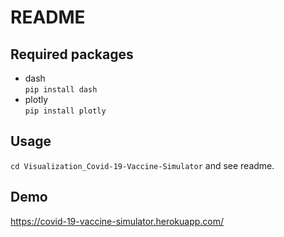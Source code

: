 # README
## Required packages
- dash<br>
  `pip install dash`
-  plotly<br>
  `pip install plotly`
  
## Usage
`cd Visualization_Covid-19-Vaccine-Simulator` and see readme.

## Demo
https://covid-19-vaccine-simulator.herokuapp.com/
